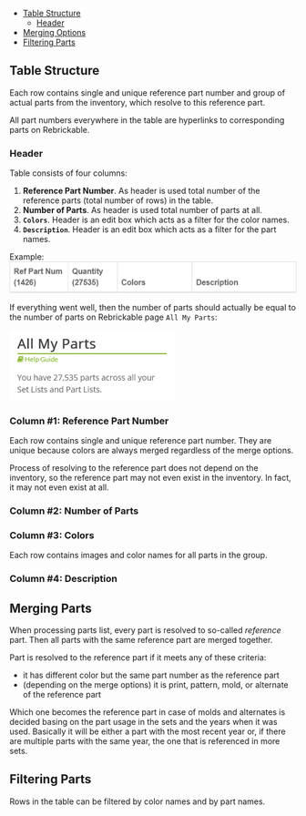 - [Table Structure](#table-structure)
  - [Header](#header)
- [Merging Options](#merging-parts)
- [Filtering Parts](#filtering-parts)

## Table Structure

Each row contains single and unique reference part number and group of actual parts from the inventory, which resolve to this reference part.

All part numbers everywhere in the table are hyperlinks to corresponding parts on Rebrickable.

### Header

Table consists of four columns:

1. **Reference Part Number**. As header is used total number of the reference parts (total number of rows) in the table.
2. **Number of Parts**. As header is used total number of parts at all.
3. **`Colors`**. Header is an edit box which acts as a filter for the color names.
4. **`Description`**. Header is an edit box which acts as a filter for the part names.

Example:
![Example of the table header](../assets/images/table_header.png)

If everything went well, then the number of parts should actually be equal to the number of parts on Rebrickable page `All My Parts`:

![Parts count on Rebrickable](../assets/images/parts_count_on_rb.png)

### Column #1: Reference Part Number

Each row contains single and unique reference part number. They are unique because colors are always merged regardless of the merge options.

Process of resolving to the reference part does not depend on the inventory, so the reference part may not even exist in the inventory. In fact, it may not even exist at all.

### Column #2: Number of Parts

### Column #3: Colors

Each row contains images and color names for all parts in the group. 

### Column #4: Description

## Merging Parts

When processing parts list, every part is resolved to so-called _reference_ part. Then all parts with the same reference part are merged together.

Part is resolved to the reference part if it meets any of these criteria:
- it has different color but the same part number as the reference part
- (depending on the merge options) it is print, pattern, mold, or alternate of the reference part

Which one becomes the reference part in case of molds and alternates is decided basing on the part usage in the sets and the years when it was used. Basically it will be either a part with the most recent year or, if there are multiple parts with the same year, the one that is referenced in more sets.

## Filtering Parts

Rows in the table can be filtered by color names and by part names.
